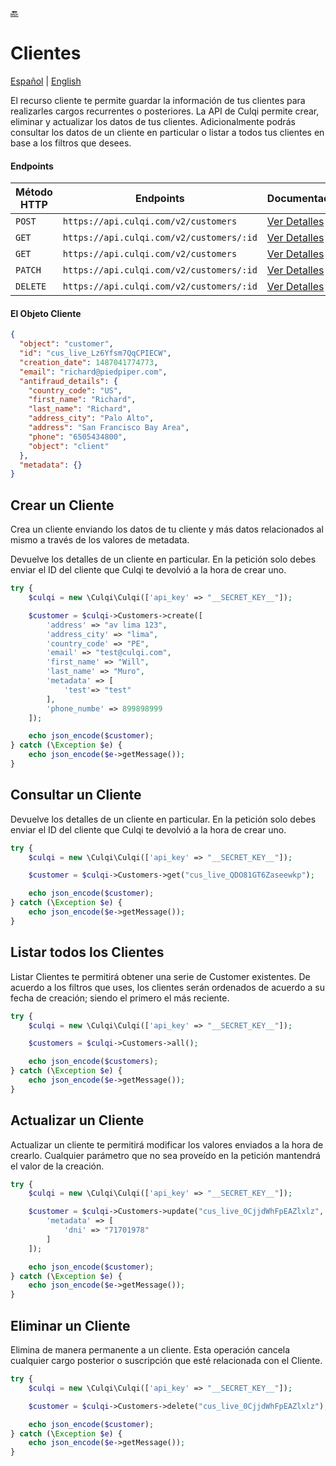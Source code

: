 [:back:](/docs/README.md)

# Clientes

[Español](/docs/customers/README.es.md) |
[English](/docs/customers/README.md)

El recurso cliente te permite guardar la información de tus clientes para realizarles cargos recurrentes o posteriores. La API de Culqi permite crear, eliminar y actualizar los datos de tus clientes. Adicionalmente podrás consultar los datos de un cliente en particular o listar a todos tus clientes en base a los filtros que desees.

#### Endpoints

| Método HTTP | Endpoints                                | Documentación                                              |
| ----------- | ---------------------------------------- | ---------------------------------------------------------- |
| `POST`      | `https://api.culqi.com/v2/customers`     | [Ver Detalles](https://www.culqi.com/api/#clientes#create) |
| `GET`       | `https://api.culqi.com/v2/customers/:id` | [Ver Detalles](https://www.culqi.com/api/#clientes#detail) |
| `GET`       | `https://api.culqi.com/v2/customers`     | [Ver Detalles](https://www.culqi.com/api/#clientes#list)   |
| `PATCH`     | `https://api.culqi.com/v2/customers/:id` | [Ver Detalles](https://www.culqi.com/api/#clientes#update) |
| `DELETE`    | `https://api.culqi.com/v2/customers/:id` | [Ver Detalles](https://www.culqi.com/api/#clientes#delete) |

#### El Objeto Cliente

```json
{
  "object": "customer",
  "id": "cus_live_Lz6Yfsm7QqCPIECW",
  "creation_date": 1487041774773,
  "email": "richard@piedpiper.com",
  "antifraud_details": {
    "country_code": "US",
    "first_name": "Richard",
    "last_name": "Richard",
    "address_city": "Palo Alto",
    "address": "San Francisco Bay Area",
    "phone": "6505434800",
    "object": "client"
  },
  "metadata": {}
}
```

## Crear un Cliente

Crea un cliente enviando los datos de tu cliente y más datos relacionados al mismo a través de los valores de metadata.

Devuelve los detalles de un cliente en particular. En la petición solo debes enviar el ID del cliente que Culqi te devolvió a la hora de crear uno.

```php
try {
    $culqi = new \Culqi\Culqi(['api_key' => "__SECRET_KEY__"]);

    $customer = $culqi->Customers->create([
        'address' => "av lima 123",
        'address_city' => "lima",
        'country_code' => "PE",
        'email' => "test@culqi.com",
        'first_name' => "Will",
        'last_name' => "Muro",
        'metadata' => [
            'test'=> "test"
        ],
        'phone_numbe' => 899898999
    ]);

    echo json_encode($customer);
} catch (\Exception $e) {
    echo json_encode($e->getMessage());
}
```

## Consultar un Cliente

Devuelve los detalles de un cliente en particular. En la petición solo debes enviar el ID del cliente que Culqi te devolvió a la hora de crear uno.

```php
try {
    $culqi = new \Culqi\Culqi(['api_key' => "__SECRET_KEY__"]);

    $customer = $culqi->Customers->get("cus_live_QDO81GT6Zaseewkp");

    echo json_encode($customer);
} catch (\Exception $e) {
    echo json_encode($e->getMessage());
}
```

## Listar todos los Clientes

Listar Clientes te permitirá obtener una serie de Customer existentes. De acuerdo a los filtros que uses, los clientes serán ordenados de acuerdo a su fecha de creación; siendo el primero el más reciente.

```php
try {
    $culqi = new \Culqi\Culqi(['api_key' => "__SECRET_KEY__"]);

    $customers = $culqi->Customers->all();

    echo json_encode($customers);
} catch (\Exception $e) {
    echo json_encode($e->getMessage());
}
```

## Actualizar un Cliente

Actualizar un cliente te permitirá modificar los valores enviados a la hora de crearlo. Cualquier parámetro que no sea proveído en la petición mantendrá el valor de la creación.

```php
try {
    $culqi = new \Culqi\Culqi(['api_key' => "__SECRET_KEY__"]);

    $customer = $culqi->Customers->update("cus_live_0CjjdWhFpEAZlxlz", [
        'metadata' => [
            'dni' => "71701978"
        ]
    ]);

    echo json_encode($customer);
} catch (\Exception $e) {
    echo json_encode($e->getMessage());
}
```

## Eliminar un Cliente

Elimina de manera permanente a un cliente. Esta operación cancela cualquier cargo posterior o suscripción que esté relacionada con el Cliente.

```php
try {
    $culqi = new \Culqi\Culqi(['api_key' => "__SECRET_KEY__"]);

    $customer = $culqi->Customers->delete("cus_live_0CjjdWhFpEAZlxlz");

    echo json_encode($customer);
} catch (\Exception $e) {
    echo json_encode($e->getMessage());
}
```
